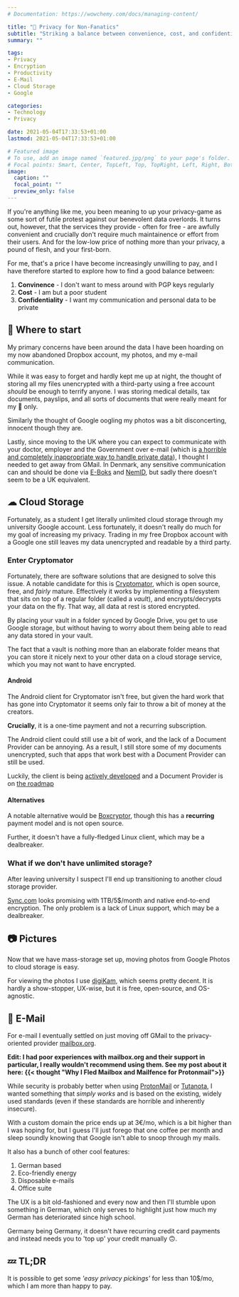 ```yaml
---
# Documentation: https://wowchemy.com/docs/managing-content/

title: "🔏 Privacy for Non-Fanatics"
subtitle: "Striking a balance between convenience, cost, and confidentiality"
summary: ""

tags:
- Privacy
- Encryption
- Productivity
- E-Mail
- Cloud Storage
- Google

categories:
- Technology
- Privacy

date: 2021-05-04T17:33:53+01:00
lastmod: 2021-05-04T17:33:53+01:00

# Featured image
# To use, add an image named `featured.jpg/png` to your page's folder.
# Focal points: Smart, Center, TopLeft, Top, TopRight, Left, Right, BottomLeft, Bottom, BottomRight.
image:
  caption: ""
  focal_point: ""
  preview_only: false
---
```


If you're anything like me, you been meaning to up your privacy-game as some sort of futile
protest against our benevolent data overlords.
It turns out, however, that the services they provide - often for free - are awfully convenient
and crucially don't require much maintainence or effort from their users.
And for the low-low price of nothing more than your privacy, a pound of flesh, and your first-born.

For me, that's a price I have become increasingly unwilling to pay, and I have therefore
started to explore how to find a good balance between:

1. __Convinence__ - I don't want to mess around with PGP keys regularly
2. __Cost__ - I am but a poor student
3. __Confidentiality__ - I want my communication and personal data to be private

## 🤔 Where to start

My primary concerns have been around the data I have been hoarding on my now
abandoned Dropbox account, my photos, and my e-mail communication.

While it was easy to forget and hardly kept me up at night, the thought of storing
all my files unencrypted with a third-party using a free account _should_ be enough to
terrify anyone. I was storing medical details, tax documents, payslips,
and all sorts of documents that were really meant for my 👀 only.

Similarly the thought of Google oogling my photos was a bit disconcerting, innocent though they are.

Lastly, since moving to the UK where you can expect to communicate with your doctor,
employer and the Government over e-mail
(which is
[a horrible and completely inappropriate way to handle private data](
  <https://security.stackexchange.com/questions/30087/good-simple-list-of-reasons-that-email-is-inherently-insecure>
)),
I thought I needed to get away from GMail.
In Denmark, any sensitive communication can and should be done via [E-Boks](https://www.e-boks.com/danmark/en/) and [NemID](https://en.wikipedia.org/wiki/NemID),
but sadly there doesn't seem to be a UK equivalent.

## ☁ Cloud Storage

Fortunately, as a student I get literally unlimited cloud storage through my
university Google account. Less fortunately, it doesn't really do much for my goal of
increasing my privacy. Trading in my free Dropbox account with a Google one still
leaves my data unencrypted and readable by a third party.

### Enter Cryptomator

Fortunately, there are software solutions that are designed to solve this issue.
A notable candidate for this is [Cryptomator](https://cryptomator.org/), which
is open source, free, and _fairly_ mature. Effectively it works by implementing a
filesystem that sits on top of a regular folder (called a _vault_),
and encrypts/decrypts your data on the fly.
That way, all data at rest is stored encrypted.

By placing your vault in a folder synced by Google Drive, you get to use Google storage,
but without having to worry about them being able to read any data stored in your vault.

The fact that a vault is nothing more than an elaborate folder means that you can store
it nicely next to your other data on a cloud storage service, which you may not want
to have encrypted.

#### Android

The Android client for Cryptomator isn't free, but given the hard work that has gone
into Cryptomator it seems only fair to throw a bit of money at the creators.

__Crucially__, it is a one-time payment and not a recurring subscription.

The Android client could still use a bit of work, and the lack of a Document Provider
can be annoying. As a result, I still store some of my documents unencrypted, such that
apps that work best with a Document Provider can still be used.

Luckily, the client is being [actively developed](https://github.com/cryptomator/android)
and a Document Provider is on [the roadmap](https://cryptomator.org/blog/2021/04/08/roadmap/)

#### Alternatives

A notable alternative would be [Boxcryptor](https://www.boxcryptor.com/en/),
though this has a __recurring__ payment model and is not open source.

Further, it doesn't have a fully-fledged Linux client, which may be a dealbreaker.

### What if we don't have unlimited storage?

After leaving university I suspect I'll end up transitioning to another cloud storage provider.

[Sync.com](https://www.sync.com/pricing/) looks promising with 1TB/5$/month and native end-to-end encryption.
The only problem is a lack of Linux support, which may be a dealbreaker.

## 📷 Pictures

Now that we have mass-storage set up, moving photos from Google Photos to cloud storage
is easy.

For viewing the photos I use [digiKam](https://www.digikam.org/), which seems pretty decent.
It is hardly a show-stopper, UX-wise, but it is free, open-source, and OS-agnostic.

## 📧 E-Mail

For e-mail I eventually settled on just moving off GMail to the privacy-oriented provider [mailbox.org](https://mailbox.org/en/).

__Edit: I had poor experiences with mailbox.org and their support in particular,
I really wouldn't recommend using them.
See my post about it here:
{{< thought "Why I Fled Mailbox and Mailfence for Protonmail">}}__

While security is probably better when using [ProtonMail](https://protonmail.com/) or [Tutanota](https://tutanota.com/),
I wanted something that _simply works_ and is based on the existing, widely used standards (even if these standards are horrible and inherently insecure).

With a custom domain the price ends up at 3€/mo, which is a bit higher than I was hoping for,
but I guess I'll just forego that one coffee per month and sleep soundly knowing
that Google isn't able to snoop through my mails.

It also has a bunch of other cool features:

1. German based
2. Eco-friendly energy
3. Disposable e-mails
4. Office suite

The UX is a bit old-fashioned and every now and then I'll stumble upon
something in German, which only serves to highlight just how much my German has
deteriorated since high school.

Germany being Germany, it doesn't have recurring credit card payments and instead
needs you to 'top up' your credit manually 🙃.

## 💤 TL;DR

It is possible to get some _'easy privacy pickings'_ for less than 10$/mo,
which I am more than happy to pay.
